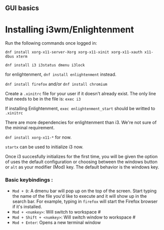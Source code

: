 ## GUI basics


# Installing i3wm/Enlightenment
Run the following commands once logged in:

`dnf install xorg-x11-server-Xorg xorg-x11-xinit xorg-x11-xauth x11-dbus xterm`

`dnf install i3 i3status dmenu i3lock`

for enlightenment, `dnf install enlightenment` instead.

`dnf install firefox` and/or `dnf install chromium`

Create a `.xinitrc` file for your user if it doesn't already exist.
The only line that needs to be in the file is: `exec i3`

If installing Enlightenment, `exec enlightenment_start` should be writted to `.xinitrc`

There are more dependencies for enlightenment than i3. We're not sure of the mininal requirement.

`dnf install xorg-x11-*` for now.

`startx` can be used to initialize i3 now.

Once i3 succesfully initializes for the first time, you will be given the option of uses the default configuration or choosing between the windows button or `alt` as your modifier (Mod) key.
The default behavior is the windows key.

### Basic keybindings :
* `Mod + D`: A dmenu bar will pop up on the top of the screen. Start typing the name of the file you'd like to execute and it will show up in the search bar. For example, typing in `firefox` will start the Firefox browser if it's installed.
* `Mod + <numkey>`: Will switch to workspace \# <numkey>
* `Mod + Shift + <numkey>`: Will switch window to workspace \# <numkey>
* `Mod + Enter`: Opens a new terminal window

